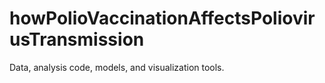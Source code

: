 # howPolioVaccinationAffectsPoliovirusTransmission
Data, analysis code, models, and visualization tools.
